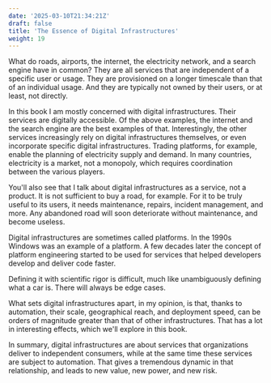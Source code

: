 ```yaml
---
date: '2025-03-10T21:34:21Z'
draft: false
title: 'The Essence of Digital Infrastructures'
weight: 19
---
```


What do roads, airports, the internet, the electricity network, and a search engine have in common? They are all services that are independent of a specific user or usage. They are provisioned on a longer timescale than that of an individual usage. And they are typically not owned by their users, or at least, not directly.

In this book I am mostly concerned with digital infrastructures. Their services are digitally accessible. Of the above examples, the internet and the search engine are the best examples of that. Interestingly, the other services increasingly rely on digital infrastructures themselves, or even incorporate specific digital infrastructures. 
Trading platforms, for example, enable the planning of electricity supply and demand.
In many countries, electricity is a market, not a monopoly, which requires coordination between the various players.

You'll also see that I talk about digital infrastructures as a service, not a product. It is not sufficient to buy a road, for example. For it to be truly useful to its users, it needs maintenance, repairs, incident management, and more. Any abandoned road will soon deteriorate without maintenance, and become useless.

Digital infrastructures are sometimes called platforms. In the 1990s Windows was an example of a platform. A few decades later the concept of platform engineering started to be used for services that helped developers develop and deliver code faster.

Defining it with scientific rigor is difficult, much like unambiguously defining what a car is.
There will always be edge cases.

What sets digital infrastructures apart, in my opinion, is that, thanks to automation, their scale, geographical reach, and deployment speed, can be orders of magnitude greater than that of other infrastructures. That has a lot in interesting effects, which we'll explore in this book.

In summary, digital infrastructures are about services that organizations deliver to independent consumers, while at the same time these services are subject to automation. That gives a tremendous dynamic in that relationship, and leads to new value, new power, and new risk.
